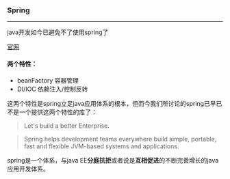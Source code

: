 ### Spring
----
java开发如今已避免不了使用spring了

[官网](spring.io)

#### 两个特性：
  -  beanFactory 容器管理
  -  DI/IOC 依赖注入/控制反转


   这两个特性是spring立足java应用体系的根本，但而今我们所讨论的spring已早已不是一个提供这两个特性的库了：
 > Let's build a better Enterprise.

>Spring helps development teams everywhere build simple, portable,  fast and flexible JVM-based systems and applications.


spring是一个体系，与java EE**分庭抗拒**或者说是**互相促进**的不断完善增长的java应用开发体系。